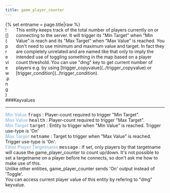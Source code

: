 ```yaml
---
title: game_player_counter
---
```

<div>{% set entname = page.title|raw %}</div>
<div class="container previewimg">
<div class="columns">
<div class="imagepadding column col-auto" markdown="1">![](preview.png)</div>
<div class="column entityentry" markdown="1">This entity keeps track of the total number of players currently on or connecting to the server. It will trigger its "Min Target" when "Min Value" is reach and its "Max Target" when "Max Value" is reached. You don't need to use minimum and maximum value and target. In fact they are completely unrelated and are named like that only to imply the intended use of toggling something in the map based on a player count threshold. You can use "dmg" key to get current number of players e.g. by using [trigger_copyvalue](../trigger_copyvalue) or [trigger_condition](../trigger_condition).</div>
</div>
</div>
###Keyvalues
<hr>
<div class="entityentry" markdown="1">
<span style="color:#9fc5e8;"><b>Min Value</b></span> <kbd  class="tooltip" data-tooltip="integer">frags</kbd> :
Player-count required to trigger "Min Target".
</div>
<div class="entityentry" markdown="1">
<span style="color:#9fc5e8;"><b>Max Value</b></span> <kbd  class="tooltip" data-tooltip="integer">health</kbd> :
Player-count required to trigger "Max Target".
</div>
<div class="entityentry" markdown="1">
<span style="color:#9fc5e8;"><b>Min Target</b></span> <kbd  class="tooltip" data-tooltip="target_destination">target</kbd> :
Entity to trigger when "Min Value" is reached. Trigger use-type is 'On'
</div>
<div class="entityentry" markdown="1">
<span style="color:#9fc5e8;"><b>Max Target</b></span> <kbd  class="tooltip" data-tooltip="target_destination">netname</kbd> :
Target to trigger when "Max Value" is reached. Trigger use-type is 'On'.
</div>
<div class="entityentry" markdown="1">
<span style="color:#9fc5e8;"><b>Filter Player Targetname</b></span> <kbd  class="tooltip" data-tooltip="String">message</kbd> :
If set, only players by that targetname will cause the game_player_counter to count up/down. It's not possible to set a targetname on a player before he connects, so don't ask me how to make use of this.
</div>
<div class="notices blue" markdown="1">Unlike other entities, game_player_counter sends 'On' output instead of 'Toggle'.</div>
<div class="notices red" markdown="1">You can access current player value of this entity by refering to "dmg" keyvalue.</div>
